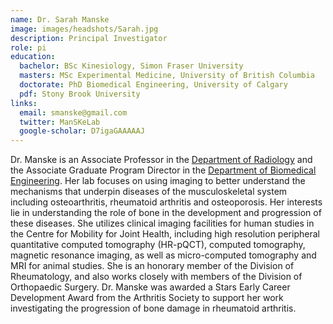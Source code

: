 ```yaml
---
name: Dr. Sarah Manske
image: images/headshots/Sarah.jpg
description: Principal Investigator
role: pi
education:
  bachelor: BSc Kinesiology, Simon Fraser University
  masters: MSc Experimental Medicine, University of British Columbia 
  doctorate: PhD Biomedical Engineering, University of Calgary
  pdf: Stony Brook University
links:
  email: smanske@gmail.com
  twitter: ManSKeLab
  google-scholar: D7igaGAAAAAJ
---
```


Dr. Manske is an Associate Professor in the [Department of Radiology](https://cumming.ucalgary.ca/departments/radiology/home) and the Associate Graduate Program Director in the [Department of Biomedical Engineering](https://schulich.ucalgary.ca/biomedical/home). Her lab focuses on using imaging to better understand the mechanisms that underpin diseases of the musculoskeletal system including osteoarthritis, rheumatoid arthritis and osteoporosis. Her interests lie in understanding the role of bone in the development and progression of these diseases. She utilizes clinical imaging facilities for human studies in the Centre for Mobility for Joint Health, including high resolution peripheral quantitative computed tomography (HR-pQCT), computed tomography, magnetic resonance imaging, as well as micro-computed tomography and MRI for animal studies. She is an honorary member of the Division of Rheumatology, and also works closely with members of the Division of Orthopaedic Surgery. Dr. Manske was awarded a Stars Early Career Development Award from the Arthritis Society to support her work investigating the progression of bone damage in rheumatoid arthritis.
